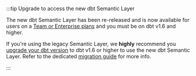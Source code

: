 :::tip Upgrade to access the new dbt Semantic Layer

The new dbt Semantic Layer has been re-released and is now available for users on a [Team or Enterprise plans](https://www.getdbt.com/pricing/) and you must be on dbt v1.6 and higher. 

If you're using the legacy Semantic Layer, we **highly** recommend you [upgrade your dbt version](/docs/dbt-versions/upgrade-core-in-cloud) to dbt v1.6 or higher to use the new dbt Semantic Layer. Refer to the dedicated [migration guide](/guides/migration/sl-migration) for more info.

:::
